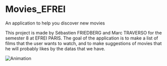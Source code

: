 # Movies_EFREI
An application to help you discover new movies


This project is made by Sébastien FRIEDBERG and Marc TRAVERSO for the semester 8 at EFREI PARIS. 
The goal of the application is to make a list of films that the user wants to watch, 
and to make suggestions of movies that he will probably likes by the datas that we have.

![Animation](https://raw.githubusercontent.com/Cuberto/liquid-swipe/master/Screenshots/animation.gif)
